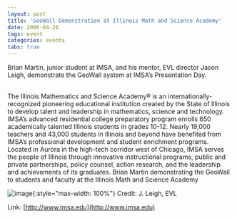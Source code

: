 ```yaml
---
layout: post
title: 'GeoWall Demonstration at Illinois Math and Science Academy'
date: 2006-04-26
tags: event
categories: events
tabs: true
---
```


Brian Martin, junior student at IMSA, and his mentor, EVL director Jason Leigh, demonstrate the GeoWall system at IMSA&rsquo;s Presentation Day.<br><br>

The Illinois Mathematics and Science Academy&reg; is an internationally-recognized pioneering educational institution created by the State of Illinois to develop talent and leadership in mathematics, science and technology. IMSA&rsquo;s advanced residential college preparatory program enrolls 650 academically talented Illinois students in grades 10-12. Nearly 19,000 teachers and 43,000 students in Illinois and beyond have benefited from IMSA&rsquo;s professional development and student enrichment programs. Located in Aurora in the high-tech corridor west of Chicago, IMSA serves the people of Illinois through innovative instructional programs, public and private partnerships, policy counsel, action research, and the leadership and achievements of its graduates.
Brian Martin demonstrating the GeoWall to students and faculty at the Illinois Math and Science Academy

![image](https://www.evl.uic.edu/output/originals/imsa.jpg-srcw.jpg){:style="max-width: 100%"}
Credit: J. Leigh, EVL


Link: [http://www.imsa.edu](http://www.imsa.edu)
